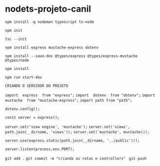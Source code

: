 # nodets-projeto-canil

<!-- PROJETO FEITO NO MÓDULO DO CURSO NODE + TYPESCRIPT NA PLATAFORMA B7WEB -->
<!-- COMANDOS USADOS PARA CONFIGURAR E CRIAR O PROJETO -->

<!-- 1 - DEPENDENCIAS INSTALADAS GLOBALMENTE -->
`npm install -g nodemon typescript ts-node`

<!-- 2 -->
`npm init`

<!-- 3 -->
`tsc --init` 

<!-- 3.1 - Entrar no tsconfig.json - mudar o "target" para "es6" - descomentar o "outDir" e colocar o valor como "./dist" - descomentar o "rootDir" e colocar o valor como "./src" - descomentar o "moduleResolutions"  -->

<!-- 4 -->
`npm install express mustache-express dotenv`

<!-- 5 -->
`npm install --save-dev @types/express @types/express-mustache @types/node`

<!-- 6 - Configurar o "scripts" em "package.json" incluindo um nome de inicialização do projeto ("start-dev":"nodemon -e ts,json,mustache src/server.ts") -->

<!-- INSTALAÇÃO -->
`npm install`

<!-- INICIALIZAÇÃO -->
`npm run start-dev`

<!-- ################################################################################# -->

`CRIANDO O SERVIDOR DO PROJETO`

<!-- importações -->
`import  express  from "express";`
`import  dotenv  from "dotenv";`
`import  mustache  from "mustache-express";`
`import path from "path";`

<!-- variaveis de ambiente -->
`dotenv.config();`

<!-- configuração do servidor -->
`const server = express();`

<!-- criando o tamplate mustache -->
`server.set('view engine', 'mustache');`
`server.set('views', path.join(__dirname, 'views'));`
`server.set('mustache', mustache());`

<!-- configuração da pasta publica -->
`server.use(express.static(path.join(__dirname, '../public')));`

<!-- rotas -->

<!-- iniciando o servidor -->
`server.listen(process.env.PORT);`

<!-- fazendo o commit dos arquivos no git -->

`git add .`
`git commit -m "criando as rotas e controllers" `
`git push`